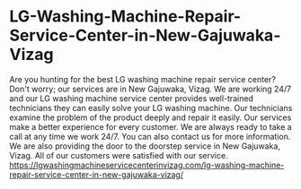 # LG-Washing-Machine-Repair-Service-Center-in-New-Gajuwaka-Vizag
  Are you hunting for the best LG washing machine repair service center? Don't worry; our services are in New Gajuwaka, Vizag. We are working 24/7 and our LG washing machine service center provides well-trained technicians they can easily solve your LG washing machine. Our technicians examine the problem of the product deeply and repair it easily. Our services make a better experience for every customer. We are always ready to take a call at any time we work 24/7. You can also contact us for more information. We are also providing the door to the doorstep service in New Gajuwaka, Vizag. All of our customers were satisfied with our service. https://lgwashingmachineservicecenterinvizag.com/lg-washing-machine-repair-service-center-in-new-gajuwaka-vizag/
